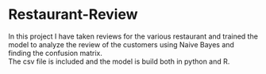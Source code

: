 # Restaurant-Review
In this project I have taken reviews for the various restaurant and trained the model to analyze the review of the customers using Naive Bayes and finding the confusion matrix.</br >
The csv file is included and the model is build both in python and R.
